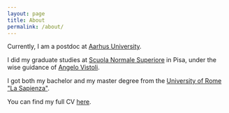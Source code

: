 ```yaml
---
layout: page
title: About
permalink: /about/
---
```



Currently, I am a postdoc at [Aarhus University](https://math.au.dk/en/).

I did my graduate studies at [Scuola Normale Superiore](https://www.sns.it/en) in Pisa, under the wise guidance of [Angelo Vistoli](http://homepage.sns.it/vistoli/).

I got both my bachelor and my master degree from the [University of Rome "La Sapienza"](https://www.mat.uniroma1.it/en).

You can find my full CV [here](CV_DiLorenzo.pdf).

